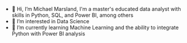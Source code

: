 - 👋 Hi, I’m Michael Marsland, I'm a master's educated data analyst with skills in Python, SQL, and Power BI, among others
- 👀 I’m interested in Data Science
- 🌱 I’m currently learning Machine Learning and the ability to integrate Python with Power BI analysis


<!---
Marslandx/Marslandx is a ✨ special ✨ repository because its `README.md` (this file) appears on your GitHub profile.
You can click the Preview link to take a look at your changes.
--->
